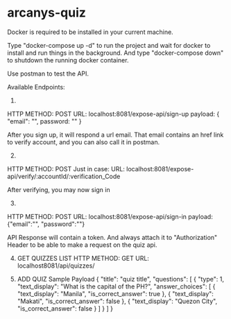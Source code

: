 # arcanys-quiz

Docker is required to be installed in your current machine.

Type "docker-compose up -d" to run the project and wait for docker to install and run things in the background.
And type "docker-compose down" to shutdown the running docker container.

Use postman to test the API.

Available Endpoints:

1.
HTTP METHOD: POST
URL: localhost:8081/expose-api/sign-up
payload: { "email": "", password: "" }


After you sign up, it will respond a url email. That email contains an href link to verify account, and you can also call it in postman.

2.
HTTP METHOD: POST
Just in case: URL: localhost:8081/expose-api/verify/:accountId/:verification_Code

After verifying, you may now sign in

3.
HTTP METHOD: POST
URL: localhost:8081/expose-api/sign-in
payload: {"email":"", "password":""}

API Response will contain a token. And always attach it to "Authorization" Header to be able to make a request on the quiz api.

4. GET QUIZZES LIST
HTTP METHOD: GET
URL: localhost8081/api/quizzes/

5. ADD QUIZ
Sample Payload
{
    "title": "quiz title",
    "questions": [
        {
            "type": 1,
            "text_display": "What is the capital of the PH?",
            "answer_choices": [
                {
                    "text_display": "Manila",
                    "is_correct_answer": true
                },
                {
                    "text_display": "Makati",
                    "is_correct_answer": false
                },
                {
                    "text_display": "Quezon City",
                    "is_correct_answer": false
                }
            ]
        }
    ]
}